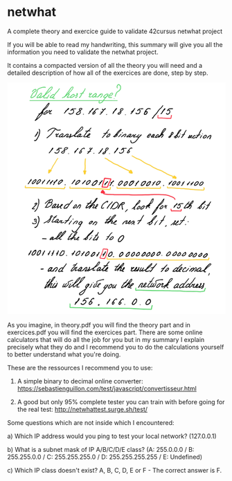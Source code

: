 # netwhat
A complete theory and exercice guide to validate 42cursus netwhat project

If you will be able to read my handwriting, this summary will give you all the information you need to validate the netwhat project.

It contains a compacted version of all the theory you will need and a detailed description of how all of the exercices are done, step by step.

![](Images/img.PNG)

As you imagine, in theory.pdf you will find the theory part and in exercices.pdf you will find the exercices part. There are some online calculators that will do all the job for you but in my summary I explain precisely what they do and I recommend you to do the calculations yourself to better understand what you're doing.

These are the ressources I recommend you to use:

1) A simple binary to decimal online converter: https://sebastienguillon.com/test/javascript/convertisseur.html

2) A good but only 95% complete tester you can train with before going for the real test: http://netwhattest.surge.sh/test/

Some questions which are not inside which I encountered:

a) Which IP address would you ping to test your local network? (127.0.0.1)

b) What is a subnet mask of IP A/B/C/D/E class? (A: 255.0.0.0 / B: 255.255.0.0 / C: 255.255.255.0 / D: 255.255.255.255 / E: Undefined)

c) Which IP class doesn't exist? A, B, C, D, E or F - The correct answer is F.
